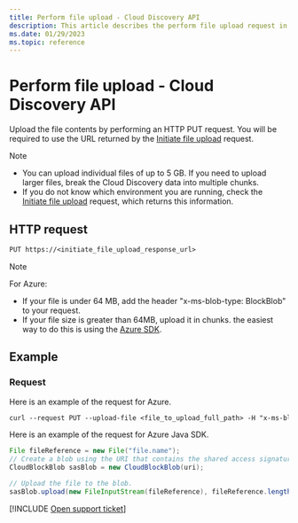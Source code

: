 ```yaml
---
title: Perform file upload - Cloud Discovery API
description: This article describes the perform file upload request in the Defender for Cloud Apps Cloud Discovery API.
ms.date: 01/29/2023
ms.topic: reference
---
```

# Perform file upload - Cloud Discovery API



Upload the file contents by performing an HTTP PUT request. You will be required to use the URL returned by the [Initiate file upload](api-discovery-initiate.md) request.

> [!NOTE]
>
> - You can upload individual files of up to 5 GB. If you need to upload larger files, break the Cloud Discovery data into multiple chunks.
> - If you do not know which environment you are running, check the [Initiate file upload](api-discovery-initiate.md) request, which returns this information.

## HTTP request

```rest
PUT https://<initiate_file_upload_response_url>
```

> [!NOTE]
>
> For Azure:
>
> - If your file is under 64 MB, add the header "x-ms-blob-type: BlockBlob" to your request.
> - If your file size is greater than 64MB, upload it in chunks. the easiest way to do this is using the [Azure SDK](https://azure.microsoft.com/downloads/).

## Example

### Request

Here is an example of the request for Azure.

```rest
curl --request PUT --upload-file <file_to_upload_full_path> -H "x-ms-blob-type: BlockBlob" "https://<initiate_file_upload_response_url>"
```

Here is an example of the request for Azure Java SDK.

```java
File fileReference = new File("file.name");
// Create a blob using the URI that contains the shared access signature.
CloudBlockBlob sasBlob = new CloudBlockBlob(uri);

// Upload the file to the blob.
sasBlob.upload(new FileInputStream(fileReference), fileReference.length());
```

[!INCLUDE [Open support ticket](includes/support.md)]
